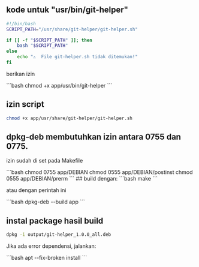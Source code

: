 

## kode untuk "usr/bin/git-helper"
```bash
#!/bin/bash
SCRIPT_PATH="/usr/share/git-helper/git-helper.sh"

if [[ -f "$SCRIPT_PATH" ]]; then
    bash "$SCRIPT_PATH"
else
    echo "⚠️  File git-helper.sh tidak ditemukan!"
fi
```
<p>berikan izin</p>
```bash
chmod +x app/usr/bin/git-helper
```

## izin script
```bash
chmod +x app/usr/share/git-helper/git-helper.sh
```

## dpkg-deb membutuhkan izin antara 0755 dan 0775.
<p>izin sudah di set pada Makefile</p>
```bash
chmod 0755 app/DEBIAN
chmod 0555 app/DEBIAN/postinst
chmod 0555 app/DEBIAN/prerm
```
## build dengan:
```bash
make
```
<p>atau dengan perintah ini</p>
```bash
dpkg-deb --build app
```

## instal package hasil build
```bash
dpkg -i output/git-helper_1.0.0_all.deb
```
<p>Jika ada error dependensi, jalankan:</p>
```bash
apt --fix-broken install
```


